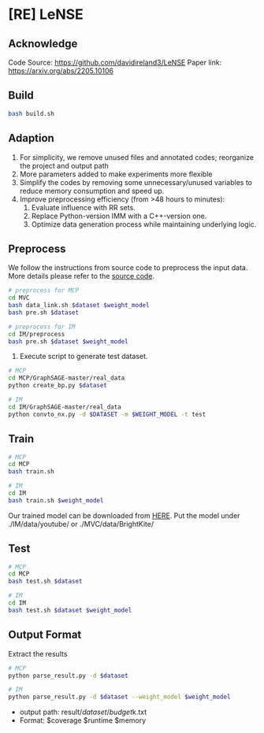 # [RE] LeNSE

## Acknowledge
Code Source: https://github.com/davidireland3/LeNSE
Paper link: https://arxiv.org/abs/2205.10106

## Build
```sh
bash build.sh
```

## Adaption
1. For simplicity, we remove unused files and annotated codes; reorganize the project and output path
2. More parameters added to make experiments more flexible
3. Simplify the codes by removing some unnecessary/unused variables to reduce memory consumption and speed up.
4. Improve preprocessing efficiency (from >48 hours to minutes):
   1. Evaluate influence with RR sets.
   2. Replace Python-version IMM with a C++-version one.
   3. Optimize data generation process while maintaining underlying logic.


## Preprocess
We follow the instructions from source code to preprocess the input data.
More details please refer to the [source code](https://github.com/davidireland3/LeNSE). 
```sh
# preprocess for MCP
cd MVC
bash data_link.sh $dataset $weight_model
bash pre.sh $dataset

# preprocess for IM
cd IM/preprocess
bash pre.sh $dataset $weight_model
```

1. Execute script to generate test dataset.
```sh
# MCP
cd MCP/GraphSAGE-master/real_data
python create_bp.py $dataset

# IM
cd IM/GraphSAGE-master/real_data
python convto_nx.py -d $DATASET -m $WEIGHT_MODEL -t test
```
## Train
```sh
# MCP
cd MCP
bash train.sh

# IM
cd IM
bash train.sh $weight_model
```
Our trained model can be downloaded from [HERE](https://drive.google.com/drive/folders/1pOc6dj0oprQYq4wvu6BKMYvv4sqEXA3i?usp=drive_link).
Put the model under ./IM/data/youtube/ or ./MVC/data/BrightKite/


## Test
```sh
# MCP
cd MCP
bash test.sh $dataset 

# IM
cd IM
bash test.sh $dataset $weight_model
```

## Output Format
Extract the results
```sh
# MCP
python parse_result.py -d $dataset

# IM
python parse_result.py -d $dataset --weight_model $weight_model
```
* output path: 
    result/$dataset/budget$k.txt
* Format: $coverage $runtime $memory
